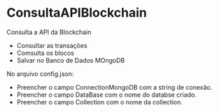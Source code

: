 # ConsultaAPIBlockchain

Consulta a API da Blockchain
  * Consultar as transações
  * Comsulta os blocos
  * Salvar no Banco de Dados MOngoDB
  
  
No arquivo config.json:
 * Preencher o campo ConnectionMongoDB com a string de conexão.
 * Preencher o campo DataBase com o nome do databse criado.
 * Preencher o campo Collection com o nome da collection.
